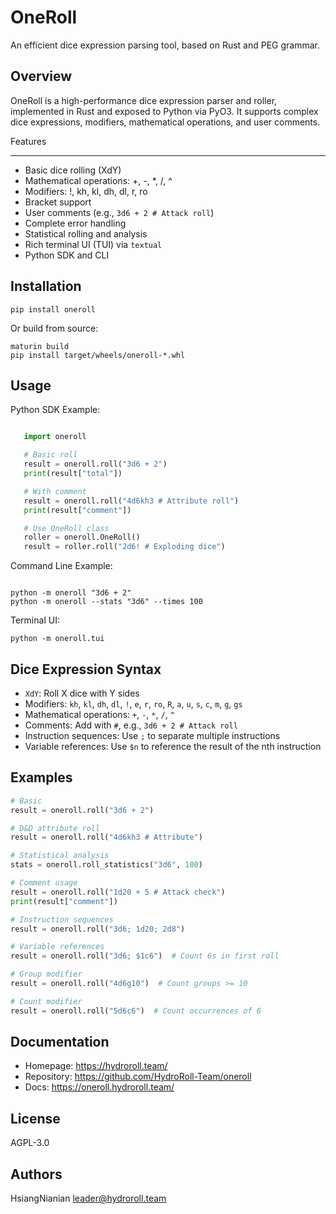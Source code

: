 OneRoll
=======

An efficient dice expression parsing tool, based on Rust and PEG grammar.

Overview
--------

OneRoll is a high-performance dice expression parser and roller, implemented in Rust and exposed to Python via PyO3. It supports complex dice expressions, modifiers, mathematical operations, and user comments.

Features

--------

- Basic dice rolling (XdY)
- Mathematical operations: +, -, *, /, ^
- Modifiers: !, kh, kl, dh, dl, r, ro
- Bracket support
- User comments (e.g., `3d6 + 2 # Attack roll`)
- Complete error handling
- Statistical rolling and analysis
- Rich terminal UI (TUI) via `textual`
- Python SDK and CLI

Installation
------------

```shell
pip install oneroll
```

Or build from source:

```shell
maturin build
pip install target/wheels/oneroll-*.whl
```

Usage
-----

Python SDK Example:

```python

   import oneroll

   # Basic roll
   result = oneroll.roll("3d6 + 2")
   print(result["total"])

   # With comment
   result = oneroll.roll("4d6kh3 # Attribute roll")
   print(result["comment"])

   # Use OneRoll class
   roller = oneroll.OneRoll()
   result = roller.roll("2d6! # Exploding dice")
```

Command Line Example:

```shell

python -m oneroll "3d6 + 2"
python -m oneroll --stats "3d6" --times 100
```

Terminal UI:

```shell
python -m oneroll.tui
```

Dice Expression Syntax
----------------------

- `XdY`: Roll X dice with Y sides
- Modifiers: `kh`, `kl`, `dh`, `dl`, `!`, `e`, `r`, `ro`, `R`, `a`, `u`, `s`, `c`, `m`, `g`, `gs`
- Mathematical operations: `+`, `-`, `*`, `/`, `^`
- Comments: Add with `#`, e.g., `3d6 + 2 # Attack roll`
- Instruction sequences: Use `;` to separate multiple instructions
- Variable references: Use `$n` to reference the result of the nth instruction

Examples
--------

```python
# Basic
result = oneroll.roll("3d6 + 2")

# D&D attribute roll
result = oneroll.roll("4d6kh3 # Attribute")

# Statistical analysis
stats = oneroll.roll_statistics("3d6", 100)

# Comment usage
result = oneroll.roll("1d20 + 5 # Attack check")
print(result["comment"])

# Instruction sequences
result = oneroll.roll("3d6; 1d20; 2d8")

# Variable references
result = oneroll.roll("3d6; $1c6")  # Count 6s in first roll

# Group modifier
result = oneroll.roll("4d6g10")  # Count groups >= 10

# Count modifier
result = oneroll.roll("5d6c6")  # Count occurrences of 6
```

Documentation
-------------

- Homepage: https://hydroroll.team/
- Repository: https://github.com/HydroRoll-Team/oneroll
- Docs: https://oneroll.hydroroll.team/

License
-------

AGPL-3.0

Authors
-------

HsiangNianian <leader@hydroroll.team>